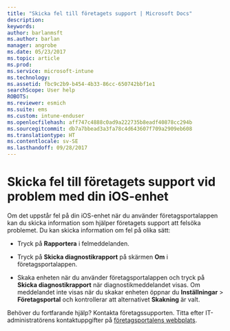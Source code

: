 ```yaml
---
title: "Skicka fel till företagets support | Microsoft Docs"
description: 
keywords: 
author: barlanmsft
ms.author: barlan
manager: angrobe
ms.date: 05/23/2017
ms.topic: article
ms.prod: 
ms.service: microsoft-intune
ms.technology: 
ms.assetid: fbc9c2b9-b454-4b33-86cc-650742bbf1e1
searchScope: User help
ROBOTS: 
ms.reviewer: esmich
ms.suite: ems
ms.custom: intune-enduser
ms.openlocfilehash: aff747c4888c0ad9a222735b8eadf40878cc294b
ms.sourcegitcommit: db7a7bbead3a3fa78c4d643607f709a2909eb608
ms.translationtype: HT
ms.contentlocale: sv-SE
ms.lasthandoff: 09/28/2017
---
```

# <a name="send-errors-to-your-company-support-for-issues-with-your-ios-device"></a>Skicka fel till företagets support vid problem med din iOS-enhet

Om det uppstår fel på din iOS-enhet när du använder företagsportalappen kan du skicka information som hjälper företagets support att felsöka problemet. Du kan skicka information om fel på olika sätt:

-   Tryck på **Rapportera** i felmeddelanden.

-   Tryck på **Skicka diagnostikrapport** på skärmen **Om** i företagsportalappen.

-   Skaka enheten när du använder företagsportalappen och tryck på **Skicka diagnostikrapport** när diagnostikmeddelandet visas. Om meddelandet inte visas när du skakar enheten öppnar du **Inställningar** > **Företagsportal** och kontrollerar att alternativet **Skakning** är valt.

Behöver du fortfarande hjälp? Kontakta företagssupporten. Titta efter IT-administratörens kontaktuppgifter på [företagsportalens webbplats](https://portal.manage.microsoft.com).
